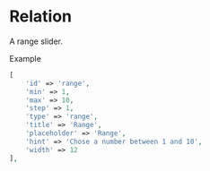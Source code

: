 # Relation

A range slider.

Example

```php
[
    'id' => 'range',
    'min' => 1,
    'max' => 10,
    'step' => 1,
    'type' => 'range',
    'title' => 'Range',
    'placeholder' => 'Range',
    'hint' => 'Chose a number between 1 and 10',
    'width' => 12
],
```
